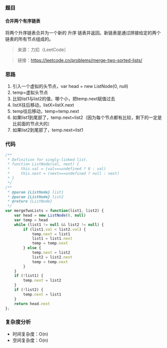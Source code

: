 ### 题目

#### 合并两个有序链表

将两个升序链表合并为一个新的 升序 链表并返回。新链表是通过拼接给定的两个链表的所有节点组成的。 

> 来源：力扣（LeetCode）

> 链接：https://leetcode.cn/problems/merge-two-sorted-lists/


### 思路

1. 引入一个虚拟的头节点，var head = new ListNode(0, null)
2. temp=虚拟头节点
3. 比较list1与list2的值，哪个小，把temp.next赋值过去
4. listX往后移动，listX=listX.next
5. temp往后移动，temp=temp.next
6. 如果list1到尾部了，temp.next=list2（因为每个节点都有比较，剩下的一定是比前面的节点大的）
7. 如果list2到尾部了，temp.next=list1


### 代码
```js
/**
 * Definition for singly-linked list.
 * function ListNode(val, next) {
 *     this.val = (val===undefined ? 0 : val)
 *     this.next = (next===undefined ? null : next)
 * }
 */
/**
 * @param {ListNode} list1
 * @param {ListNode} list2
 * @return {ListNode}
 */
var mergeTwoLists = function(list1, list2) {
    var head = new ListNode(0, null)
    var temp = head
    while (list1 != null && list2 != null) {
        if (list1.val < list2.val) {
            temp.next = list1
            list1 = list1.next
            temp = temp.next
        } else {
            temp.next = list2
            list2 = list2.next
            temp = temp.next
        }
    }
    if (!list1) {
        temp.next = list2
    }
    if (!list2) {
        temp.next = list1
    }
    return head.next
};
```

### 复杂度分析

- 时间复杂度：O(n)
- 空间复杂度：O(n)